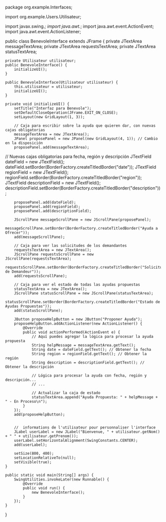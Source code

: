 package org.example.Interfaces;

import org.example.Users.Utilisateur;

import javax.swing.*;
import java.awt.*;
import java.awt.event.ActionEvent;
import java.awt.event.ActionListener;

public class BenevoleInterface extends JFrame {
    private JTextArea messageTextArea;
    private JTextArea requestsTextArea;
    private JTextArea statusTextArea;

    private Utilisateur utilisateur;
    public BenevoleInterface() {
        initializeUI();
    }

    public BenevoleInterface(Utilisateur utilisateur) {
        this.utilisateur = utilisateur;
        initializeUI();
    }

    private void initializeUI() {
        setTitle("Interfaz para Benevole");
        setDefaultCloseOperation(JFrame.EXIT_ON_CLOSE);
        setLayout(new GridLayout(1, 3));

        // Caja para escribir sobre la ayuda que quieren dar, con nuevas cajas obligatorias
        messageTextArea = new JTextArea();
        JPanel proposePanel = new JPanel(new GridLayout(4, 1)); // Cambio en la disposición
        proposePanel.add(messageTextArea);

// Nuevas cajas obligatorias para fecha, región y descripción
JTextField dateField = new JTextField();
        dateField.setBorder(BorderFactory.createTitledBorder("date"));
JTextField regionField = new JTextField();
        regionField.setBorder(BorderFactory.createTitledBorder("region"));
JTextField descriptionField = new JTextField();
        descriptionField.setBorder(BorderFactory.createTitledBorder("description"));

        proposePanel.add(dateField);
        proposePanel.add(regionField);
        proposePanel.add(descriptionField);

        JScrollPane messageScrollPane = new JScrollPane(proposePanel);
        messageScrollPane.setBorder(BorderFactory.createTitledBorder("Ayuda a Ofrecer"));
        add(messageScrollPane);

        // Caja para ver las solicitudes de los demandantes
        requestsTextArea = new JTextArea();
        JScrollPane requestsScrollPane = new JScrollPane(requestsTextArea);
        requestsScrollPane.setBorder(BorderFactory.createTitledBorder("Solicitudes de Demandeur"));
        add(requestsScrollPane);

        // Caja para ver el estado de todas las ayudas propuestas
        statusTextArea = new JTextArea();
        JScrollPane statusScrollPane = new JScrollPane(statusTextArea);
        statusScrollPane.setBorder(BorderFactory.createTitledBorder("Estado de Ayudas Propuestas"));
        add(statusScrollPane);

        JButton proposeHelpButton = new JButton("Proponer Ayuda");
        proposeHelpButton.addActionListener(new ActionListener() {
            @Override
            public void actionPerformed(ActionEvent e) {
                // Aquí puedes agregar la lógica para procesar la ayuda propuesta
                String helpMessage = messageTextArea.getText();
                String date = dateField.getText(); // Obtener la fecha
                String region = regionField.getText(); // Obtener la región
                String description = descriptionField.getText(); // Obtener la descripción

                // Lógica para procesar la ayuda con fecha, región y descripción...
                // ...

                // Actualizar la caja de estado
                statusTextArea.append("Ayuda Propuesta: " + helpMessage + " - En Proceso\n");
            }
        });
        add(proposeHelpButton);


        //  informations de l'utilisateur pour personnaliser l'interface
        JLabel userLabel = new JLabel("Bienvenue, " + utilisateur.getNom() + " " + utilisateur.getPrenom());
        userLabel.setHorizontalAlignment(SwingConstants.CENTER);
        add(userLabel);

        setSize(800, 400);
        setLocationRelativeTo(null);
        setVisible(true);
    }

    public static void main(String[] args) {
        SwingUtilities.invokeLater(new Runnable() {
            @Override
            public void run() {
                new BenevoleInterface();
            }
        });
    }

}

